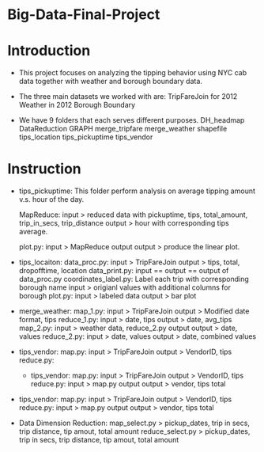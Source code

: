 # Big-Data-Final-Project

# Introduction

- This project focuses on analyzing the tipping behavior using NYC cab data together 
  with weather and borough boundary data.

- The three main datasets we worked with are:
  TripFareJoin for 2012
  Weather in 2012
  Borough Boundary 


- We have 9 folders that each serves different purposes.
  DH_headmap
  DataReduction
  GRAPH
  merge_tripfare
  merge_weather
  shapefile
  tips_location
  tips_pickuptime
  tips_vendor



# Instruction

- tips_pickuptime:
  This folder perform analysis on average tipping amount v.s. hour of the day.
  
  MapReduce: input > reduced data with pickuptime, tips, total_amount, trip_in_secs, trip_distance
             output >  hour with corresponding tips average. 

  plot.py: input > MapReduce output
           output > produce the linear plot.

- tips_locaiton:
  data_proc.py: input > TripFareJoin 
                output > tips, total, dropofftime, location
  data_print.py: input == output == output of data_proc.py
  coordinates_label.py: Label each trip with corresponding borough name
                input > origianl values with additional columns for borough
  plot.py: input > labeled data
           output > bar plot


- merge_weather:
  map_1.py: input > TripFareJoin
            output > Modified date format, tips
  reduce_1.py: input > date, tips
               output > date, avg_tips
  map_2.py: input > weather data, reduce_2.py output
            output > date, values
  reduce_2.py: input > date, values
               output > date, combined values


- tips_vendor:
  map.py: input >  TripFareJoin
          output >  VendorID, tips
  reduce.py:
  
  - tips_vendor:
    map.py: input >  TripFareJoin
            output >  VendorID, tips
  reduce.py: input > map.py output
             output > vendor, tips total




- tips_vendor:
  map.py: input >  TripFareJoin
          output >  VendorID, tips
  reduce.py: input > map.py output
             output > vendor, tips total

- Data Dimension Reduction:
  map_select.py > pickup_dates, trip in secs, trip distance, tip amout, total amount
  reduce_select.py > pickup_dates, trip in secs, trip distance, tip amout, total amount
